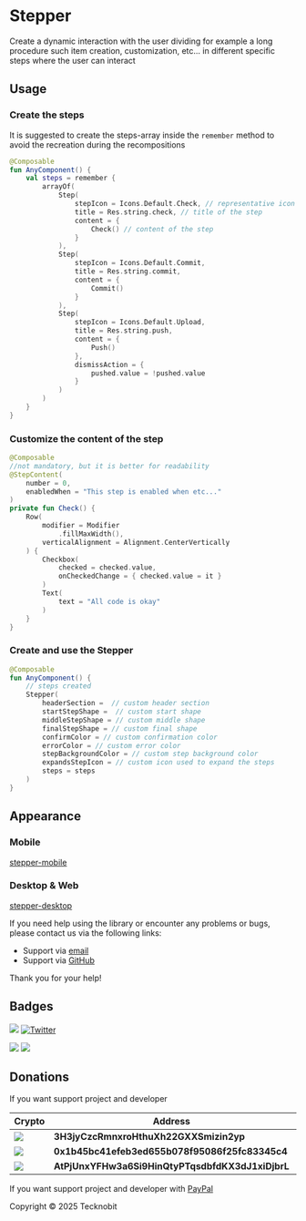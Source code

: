 # Stepper

Create a dynamic interaction with the user dividing for example a long procedure such item
creation, customization, etc... in different specific steps where the user can interact

## Usage

### Create the steps

It is suggested to create the steps-array inside the `remember` method to avoid the recreation during the recompositions

```kotlin
@Composable
fun AnyComponent() {
    val steps = remember {
        arrayOf(
            Step(
                stepIcon = Icons.Default.Check, // representative icon
                title = Res.string.check, // title of the step
                content = {
                    Check() // content of the step
                }
            ),
            Step(
                stepIcon = Icons.Default.Commit,
                title = Res.string.commit,
                content = {
                    Commit()
                }
            ),
            Step(
                stepIcon = Icons.Default.Upload,
                title = Res.string.push,
                content = {
                    Push()
                },
                dismissAction = {
                    pushed.value = !pushed.value
                }
            )
        )
    }
}
```

### Customize the content of the step

```kotlin
@Composable
//not mandatory, but it is better for readability
@StepContent(
    number = 0,
    enabledWhen = "This step is enabled when etc..."
)
private fun Check() {
    Row(
        modifier = Modifier
            .fillMaxWidth(),
        verticalAlignment = Alignment.CenterVertically
    ) {
        Checkbox(
            checked = checked.value,
            onCheckedChange = { checked.value = it }
        )
        Text(
            text = "All code is okay"
        )
    }
}
```

### Create and use the Stepper

```kotlin
@Composable
fun AnyComponent() {
    // steps created
    Stepper(
        headerSection =  // custom header section
        startStepShape =  // custom start shape
        middleStepShape = // custom middle shape
        finalStepShape = // custom final shape
        confirmColor = // custom confirmation color
        errorColor = // custom error color
        stepBackgroundColor = // custom step background color
        expandsStepIcon = // custom icon used to expand the steps
        steps = steps
    )
}
```

## Appearance

### Mobile

[stepper-mobile](https://github.com/user-attachments/assets/27a17172-fba6-4fbd-99b3-4084fd42af55)

### Desktop & Web

[stepper-desktop](https://github.com/user-attachments/assets/f6b62fef-0ba5-46b3-927e-50373d08893e)

If you need help using the library or encounter any problems or bugs, please contact us via the following links:

- Support via <a href="mailto:infotecknobitcompany@gmail.com">email</a>
- Support via <a href="https://github.com/N7ghtm4r3/Equinox/issues/new">GitHub</a>

Thank you for your help!

## Badges

[![](https://img.shields.io/badge/Google_Play-414141?style=for-the-badge&logo=google-play&logoColor=white)](https://play.google.com/store/apps/developer?id=Tecknobit)
[![Twitter](https://img.shields.io/badge/Twitter-1DA1F2?style=for-the-badge&logo=twitter&logoColor=white)](https://twitter.com/tecknobit)

[![](https://img.shields.io/badge/Jetpack%20Compose-4285F4.svg?style=for-the-badge&logo=Jetpack-Compose&logoColor=white)](https://www.jetbrains.com/lp/compose-multiplatform/)
[![](https://img.shields.io/badge/Kotlin-B125EA?style=for-the-badge&logo=kotlin&logoColor=white)](https://kotlinlang.org/)

## Donations

If you want support project and developer

| Crypto                                                                                              | Address                                          | Network  |
|-----------------------------------------------------------------------------------------------------|--------------------------------------------------|----------|
| ![](https://img.shields.io/badge/Bitcoin-000000?style=for-the-badge&logo=bitcoin&logoColor=white)   | **3H3jyCzcRmnxroHthuXh22GXXSmizin2yp**           | Bitcoin  |
| ![](https://img.shields.io/badge/Ethereum-3C3C3D?style=for-the-badge&logo=Ethereum&logoColor=white) | **0x1b45bc41efeb3ed655b078f95086f25fc83345c4**   | Ethereum |
| ![](https://img.shields.io/badge/Solana-000?style=for-the-badge&logo=Solana&logoColor=9945FF)       | **AtPjUnxYFHw3a6Si9HinQtyPTqsdbfdKX3dJ1xiDjbrL** | Solana   |

If you want support project and developer
with <a href="https://www.paypal.com/donate/?hosted_button_id=5QMN5UQH7LDT4">PayPal</a>

Copyright © 2025 Tecknobit


